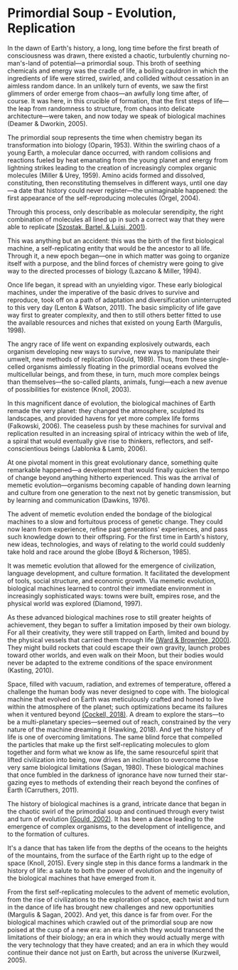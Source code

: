 # Primordial Soup - Evolution, Replication

In the dawn of Earth's history, a long, long time before the first breath of consciousness was drawn, there existed a chaotic, turbulently churning no-man's-land of potential—a primordial soup. This broth of seething chemicals and energy was the cradle of life, a boiling cauldron in which the ingredients of life were stirred, swirled, and collided without cessation in an aimless random dance. In an unlikely turn of events, we saw the first glimmers of order emerge from chaos—an awfully long time after, of course. It was here, in this crucible of formation, that the first steps of life—the leap from randomness to structure, from chaos into delicate architecture—were taken, and now today we speak of biological machines (Deamer & Dworkin, 2005).

The primordial soup represents the time when chemistry began its transformation into biology (Oparin, 1953). Within the swirling chaos of a young Earth, a molecular dance occurred, with random collisions and reactions fueled by heat emanating from the young planet and energy from lightning strikes leading to the creation of increasingly complex organic molecules (Miller & Urey, 1959). Amino acids formed and dissolved, constituting, then reconstituting themselves in different ways, until one day—a date that history could never register—the unimaginable happened: the first appearance of the self-reproducing molecules (Orgel, 2004).

Through this process, only describable as molecular serendipity, the right combination of molecules all lined up in such a correct way that they were able to replicate [(Szostak, Bartel, & Luisi, 2001)](https://www.nature.com/articles/35053176).

This was anything but an accident: this was the birth of the first biological machine, a self-replicating entity that would be the ancestor to all life. Through it, a new epoch began—one in which matter was going to organize itself with a purpose, and the blind forces of chemistry were going to give way to the directed processes of biology (Lazcano & Miller, 1994).

Once life began, it spread with an unyielding vigor. These early biological machines, under the imperative of the basic drives to survive and reproduce, took off on a path of adaptation and diversification uninterrupted to this very day (Lenton & Watson, 2011). The basic simplicity of life gave way first to greater complexity, and then to still others better fitted to use the available resources and niches that existed on young Earth (Margulis, 1998).

The angry race of life went on expanding explosively outwards, each organism developing new ways to survive, new ways to manipulate their umwelt, new methods of replication (Gould, 1989). Thus, from these single-celled organisms aimlessly floating in the primordial oceans evolved the multicellular beings, and from these, in turn, much more complex beings than themselves—the so-called plants, animals, fungi—each a new avenue of possibilities for existence (Knoll, 2003).

In this magnificent dance of evolution, the biological machines of Earth remade the very planet: they changed the atmosphere, sculpted its landscapes, and provided havens for yet more complex life forms (Falkowski, 2006). The ceaseless push by these machines for survival and replication resulted in an increasing spiral of intricacy within the web of life, a spiral that would eventually give rise to thinkers, reflectors, and self-conscientious beings (Jablonka & Lamb, 2006).

At one pivotal moment in this great evolutionary dance, something quite remarkable happened—a development that would finally quicken the tempo of change beyond anything hitherto experienced. This was the arrival of memetic evolution—organisms becoming capable of handing down learning and culture from one generation to the next not by genetic transmission, but by learning and communication (Dawkins, 1976).

The advent of memetic evolution ended the bondage of the biological machines to a slow and fortuitous process of genetic change. They could now learn from experience, refine past generations' experiences, and pass such knowledge down to their offspring. For the first time in Earth's history, new ideas, technologies, and ways of relating to the world could suddenly take hold and race around the globe (Boyd & Richerson, 1985).

It was memetic evolution that allowed for the emergence of civilization, language development, and culture formation. It facilitated the development of tools, social structure, and economic growth. Via memetic evolution, biological machines learned to control their immediate environment in increasingly sophisticated ways: towns were built, empires rose, and the physical world was explored (Diamond, 1997).

As these advanced biological machines rose to still greater heights of achievement, they began to suffer a limitation imposed by their own biology. For all their creativity, they were still trapped on Earth, limited and bound by the physical vessels that carried them through life [(Ward & Brownlee, 2000)](https://www.springer.com/gp/book/9780387952895). They might build rockets that could escape their own gravity, launch probes toward other worlds, and even walk on their Moon, but their bodies would never be adapted to the extreme conditions of the space environment (Kasting, 2010).

Space, filled with vacuum, radiation, and extremes of temperature, offered a challenge the human body was never designed to cope with. The biological machine that evolved on Earth was meticulously crafted and honed to live within the atmosphere of the planet; such optimizations became its failures when it ventured beyond [(Cockell, 2018)](https://www.wiley.com/en-us/Astrobiology%3A+Understanding+Life+in+the+Universe-p-9781119552346). A dream to explore the stars—to be a multi-planetary species—seemed out of reach, constrained by the very nature of the machine dreaming it (Hawking, 2018). And yet the history of life is one of overcoming limitations. The same blind force that compelled the particles that make up the first self-replicating molecules to glom together and form what we know as life, the same resourceful spirit that lifted civilization into being, now drives an inclination to overcome those very same biological limitations (Sagan, 1980). These biological machines that once fumbled in the darkness of ignorance have now turned their star-gazing eyes to methods of extending their reach beyond the confines of Earth (Carruthers, 2011).

The history of biological machines is a grand, intricate dance that began in the chaotic swirl of the primordial soup and continued through every twist and turn of evolution [(Gould, 2002)](https://www.hup.harvard.edu/catalog.php?isbn=9780674061613). It has been a dance leading to the emergence of complex organisms, to the development of intelligence, and to the formation of cultures.

It's a dance that has taken life from the depths of the oceans to the heights of the mountains, from the surface of the Earth right up to the edge of space (Knoll, 2015). Every single step in this dance forms a landmark in the history of life: a salute to both the power of evolution and the ingenuity of the biological machines that have emerged from it.&#x20;

From the first self-replicating molecules to the advent of memetic evolution, from the rise of civilizations to the exploration of space, each twist and turn in the dance of life has brought new challenges and new opportunities (Margulis & Sagan, 2002). And yet, this dance is far from over. For the biological machines which crawled out of the primordial soup are now poised at the cusp of a new era: an era in which they would transcend the limitations of their biology; an era in which they would actually merge with the very technology that they have created; and an era in which they would continue their dance not just on Earth, but across the universe (Kurzweil, 2005).
